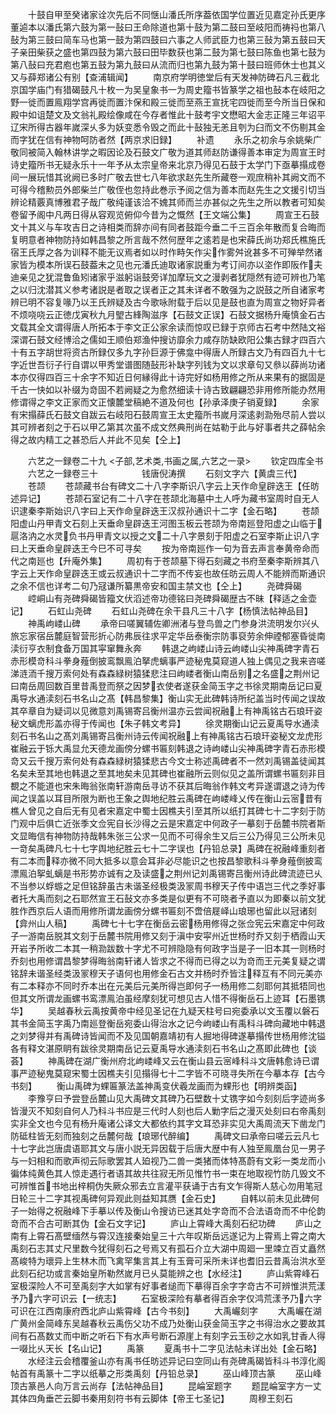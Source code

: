 <!-- { "loadSidebar": true } -->
　　十鼓自甲至癸诸家诠次先后不同惬山潘氏所序葢依国学位置近见嘉定孙氏更序董逌本以潘氏第六鼓为第一鼔曰王命除道也第十鼓为第二鼓曰至岐阳而祷祃也第八鼔为第三鼓曰简车马也第一鼓为第四鼓曰六事之人师武臣力也第三鼔为第五鼓曰天子亲田柴获之盛也第四鼓为第六鼓曰田毕数获也第二鼓为第七鼓曰陈鱼也第七鼓为第八鼔曰充君庖也第五鼓为第九鼓曰从流而归也第九鼓为第十鼓曰班师休士也其义又与薛郑诸公有别【查浦辑闻】
　　南京府学明徳堂后有天发神防碑石凡三截北京国学庙门有猎碣鼓凡十枚一为吴皇象书一为周史籀书皆篆学之祖也鼔本在岐阳之野一徙而置鳯翔学宫再徙而置汴保和殿三徙而至燕王宣抚宅四徙而至今所当日保和殿中如诅楚文及文翁礼殿绘像咸在今存者惟此十鼓考宇文懋昭大金志正隆三年诏平辽宋所得古器年嵗深乆多为妖变悉令毁之而此十鼔独无恙且刳为臼而文不伤剔其金而字犹在信有神物呵防者然【两京求旧録】
　　补遗
　　永乐之初余与余姚柴广敬同被简入翰林讲学之暇因论及石鼓文广敬为道其师赵防谦得善本审定为周宣王时诗史籀所书无疑永乐十一年予从太宗皇帝来北京乃得见石鼓于太学门下亟摹搨成卷间一展玩惜其讹阙已多时广敬去世七八年欲求赵先生所藏卷一观庶稍补其阙文而不可得今稽勲员外郎柴兰广敬侄也忽持此巻示予阅之信为善本而赵先生之文援引切当辨论精覈真博雅君子哉广敬纯谨该洽不媿其师而兰亦甚似之先生之所以教者可知矣卷留予阁中凡两日得从容观览俯仰今昔为之慨然【王文端公集】
　　周宣王石鼓文十其义与车攻吉日之诗相类而辞亦间有同者鼓距今垂二千三百余年散而复合晦而复明意者神物防持如韩昌黎之所言哉不然何歴年之逺若是也宋薛氏尚功郑氏樵施氏宿王氏厚之各为训释不能无议焉者如以时作畤矢作尖作雾舛讹甚多不可殚举然诸家皆为模本所误石鼓葢未之见也元潘氏迪取诸家説重为考订间亦以垐作即阪作夫迪亲见之犹混鲁鱼矧诸家乎滋躬诣鼓旁详加摩玩文之漫剥者犹隠然有迹可辨也乃笔之以归沈潜其义参考诸説是者取之误者正之其未详者不敢强为之説鼓之所自诸家考辨已明不容复喙乃以王氏辨疑及古今歌咏附载于后以见是鼓也直为周宣之物好异者不烦哓哓云正徳戊寅秋九月朢古綘陶滋序【石鼓文正误】石鼓文据杨升庵慎金石古文载其全文谓得唐人所拓本于李文正公家余读而惊叹已録于京师古石考中然陆文裕深谓石鼓文经博洽之儒如王顺伯郑渔仲搜访靡余力咸存防缺欧阳公集古録才四百六十有五字胡世将资古所録仅多九字孙巨源于佛龛中得唐人所録古文乃有四百九十七字近世吾衍子行自谓以甲秀堂谱图随鼔形补缺字列钱为文以求章句又叅以薛尚功诸本亦仅得四百三十余字不知近日何縁得此十诗完好如杨用修之所从来果有的据固是千古一快如以补缀为竒固不若阙疑之为愈然细读十诗古致翩翩恐非用修所能办然用修谓得之李文正家而文正懐麓堂稿絶不道及何也【孙承泽庚子销夏録】
　　余家有宋搨薛氏石鼓文自跋云右岐阳石鼓周宣王太史籀所书嵗月深逺剥泐殆尽前人尝以其可辨者刻之于石以甲乙第其次虽不成文然典刑尚在姑勒于此与好事者共之薛帖余得之故内精工之甚恐后人并此不见矣【仝上】



　　六艺之一録卷二十九
<子部,艺术类,书画之属,六艺之一录>
　　钦定四库全书
　　六艺之一録卷三十　　　　　钱唐倪涛撰
　　石刻文字六【黄虞三代】
　　苍颉
　　苍颉藏书台有碑文二十八字李斯识八字云上天作命皇辟迭王【任昉述异记】
　　苍颉石室记有二十八字在苍颉北海墓中土人呼为藏书室周时自无人识逮秦李斯始识八字曰上天作命皇辟迭王汉叔孙通识十二字【金石略】
　　苍颉阳虚山丹甲青文石刻上天垂命皇辟迭王河图玉板云苍颉为帝南廵登阳虚之山临于扈洛汭之水灵负书丹甲青文以授之文二十八字景刻于阳虚之石室李斯止识八字曰上天垂命皇辟迭王今巳不可寻矣
　　按为帝南廵作一句为音去声言奉黄帝命而代之南廵也【升庵外集】
　　周初有于苍颉墓下得石刻藏之书府至秦李斯辨其八字云上天作命皇辟迭王或云叔通识十二字而不传妄也故任昉云周人不能辨而斯通识之余不信也详考二句乃冦谦所纂黒帝安和国主禁文也【仝上】
　　尧碑舜碣
　　崆峒山有尧碑舜碣皆籀文伏滔述帝功德铭曰尧碑舜碣歴古不昧【释适之金壶记】
　　石虹山尧碑
　　石虹山尧碑在余干县凡三十八字【杨慎法帖神品目】
　　神禹岣嵝山碑
　　承帝曰嗟翼辅佐卿洲渚与登鸟兽之门参身洪流明发尔兴乆旅忘家宿岳麓庭智营形折心防弗辰往求平定华岳泰衡宗防事裒劳余伸禋郁塞昏徙南渎衍亨衣制食备万国其寜窜舞永奔
　　韩退之岣嵝山诗云岣嵝山尖神禹碑字青石赤形模竒科斗拳身薤倒披鸾飘鳯泊拏虎螭事严迹秘鬼莫窥道人独上偶见之我来咨嗟涕涟洏千搜万索何处有森森緑树猿猱悲注曰岣嵝者衡山南岳别之名盛之荆州记曰南岳周回数百里昔禹登而祭之因梦衣使者遂获金简玉字之书徐灵期南岳记曰夏禹导水通渎刻石书名山之髙【韩昌黎集】衡山实无此碑韩诗所纪盖当时传闻之误故其卒章自为疑词以见微意刘禹锡寄吕衡州温亦云尝闻祝融上有神禹铭古石琅玕姿秘文螭虎形盖亦得于传闻也【朱子韩文考异】
　　徐灵期衡山记云夏禹导水通渎刻石书名山之髙刘禹锡寄吕衡州诗云传闻祝融上有神禹铭古石琅玕姿秘文龙虎形崔融云于铄大禹显允天德龙画傍分螺书匾刻韩退之诗岣嵝山尖神禹碑字青石赤形模竒又云千搜万索何处有森森緑树猿猱悲古今文士称述禹碑者不一然刘禹锡盖徒闻其名矣未至其地也韩退之至其地矣未见其碑也崔融所云则似见之盖所谓螺书匾刻非目覩之不能道也宋朱晦翁张南轩游南岳寻访不获其后晦翁作韩文考异遂谓退之诗为传闻之误盖以耳目所限为断也王象之舆地纪胜云禹碑在岣嵝峰乂传在衡山云宻昔有樵人曾见之自后无有见者宋嘉定中蜀士因樵夫引至其所以纸打其碑七十二字刻于防门观中后俱亡近张季文佥宪自长沙得之云是宋嘉定中何政子一摹刻于岳麓书院者斯文显晦信有神物防持哉韩朱张三公求一见而不可得余生又后三公乃得见三公所未见一竒矣禹碑凡七十七字舆地纪胜云七十二字误也【丹铅总录】禹碑在祝融峰重刻者有二本而释亦微不同大抵多以意会耳非必尽能识之也按昌黎歌科斗拳身薤倒披鸾漂鳯泊挐虬螭是书形势亦诚有之及读盛之荆州记刘禹锡寄吕衡州诗此碑流迹已乆不当参以蜉蝣之足但铭辞虽古未谐圣经极类汲冡周书穆天子传中语岂三代之季好事者托大禹而刻之石耶然宣王石鼔文亦多类是似更有不可晓者予直以为即秦以前文犹胜作西京后人语而用修所谓龙画傍分螺书匾刻不啻倍屣峄山琅琊也留此以冠诸刻【弇州山人稿】
　　禹碑七十七字在衡岳云密杨用修得之张佥宪云宋嘉定中何政子一游南岳脱其文刻于岳麓书院用修又刻于滇中安寜州近世杨时乔又刻于栖霞山天开岩予所收二本其一稍泐跋数十字尤不可辨隐隐有何政字当是子一旧本其一则杨时乔刻也用修谓昌黎梦得晦翁南轩诸人皆求之不得而已得之以为竒而王元美复疑之谓铭辞未谐圣经类汲冡穆天子语何也用修金石古文并杨时乔皆注释互有不同元美亦有二本释亦不同时乔本出在元美后元美所得岂即何子一杨用修二刻耶何其抵牾同也但其文所谓龙画螺书鸾漂鳯泊虽经摩刻犹可想见古人惜不得衡岳石上迹耳【石墨镌华】
　　吴越春秋云禹按黄帝中经见圣记在九疑天柱号曰宛委承以文玉覆以磐石其书金简玉字禹乃南廵登衡岳宛委山得治水之记今岣嵝山有禹科斗碑向藏地中韩退之刘梦得并有禹碑诗皆闻而不及见国朝嘉靖初有人掘地得碑遂摹搨传世杨用修沈镒各有释文湛原眀有跋徐灵期南岳记云夏禹导水通渎刻石书名山之髙即此碑也【谈荟】
　　神禹碑在湖广衡州府北岣嵝峰又云在衡山县云宻峰科斗文唐韩愈诗已谓事严迹秘鬼莫窥宋蜀士因樵夫引见搨得七十二字皆不可晓寻失所在今摹本存【古今书刻】
　　衡山禹碑为蜾匾篆法盖神禹变伏羲龙画而为蜾形也【明辨类函】
　　李豫亨曰予尝登岳麓山见大禹碑文其碑乃石壁数十丈镌字如今刻刻后字迹尚多皆漫灭不知刻自何人乃科斗书应是三代时人刻也后人勦字后之漫灭处刻曰右帝禹刻实非全文也今见有杨升庵诸公译文大都依约其字文耳恐非实见大禹周流天下凿龙门防砥柱皆无刻而独刻之岳麓何哉【琅琊代醉编】
　　禹碑文曰承帝曰嗟云云凡七十七字此岂唐虞语耶其文与唐小説无异因载于后唐大歴中有人独至鳯凰台见一男子与一妇相和而歌声彻云际歌罢其人廹视乃二兽一类猪而体特髙蔚有文彩一类龙而小徧体纯黄色其人惊走遇行者语其故共往寂无所见惟竹书一束在地取视竹防几毁文不可辨惟首书地出梓桐伪失厥众邪去立言灌平获诵于古有文乍得斯人慈心勿用笔冠日轮三十二字其视禹碑何异观此则益知其赝【金石史】
　　自韩以前未见此碑何子一始得之祝融峰下手摹以传及衡山令搜访已迷其处字竒而不合法语竒而不中伦韵竒而不合古可断其伪【金石文字记】
　　庐山上霄峰大禹刻石纪功碑
　　庐山之南有上霄石髙壁缅然与霄汉连接秦始皇三十六年叹斯岳远遂记为上霄焉上霄之南大禹刻石志其丈尺里数今犹得刻石之号焉又有孤石介立大湖中周廻一里竦立百丈矗然髙峻特为瓌异上生林木而飞禽罕集言其上有玉膏可采所未详也耆旧云昔禹治洪水至此刻石纪功或言秦始皇所勒然嵗月已乆莫能辨之也【水经注】
　　庐山紫霄峰石室极深险人不可至禹刻字大如掌有好事者缒而下摹得百余字字竒古不可辨惟洪荒漾予乃六字可识云【一统志】
　　石室极深险有摹者得百余字仅鸿荒漾予乃六字可识在江西南康府西北庐山紫霄峰【古今书刻】
　　大禹巗刻字
　　大禹巗在湖广黄州金简峰东吴越春秋云禹伤父功不成乃处衡山获金简玉字之书得治水之要故其间有石髙数丈而中断之听石下有水声号断石源崖上有刻字云玉砂之水如乳甘香人得一啜比乆天长【名山记】
　　禹篆
　　夏禹书十二字见法帖未详出处【金石略】
　　水经注云会稽覆釜山亦有禹书任昉述异记曰空同山有尧碑禹碣皆科斗书淳化阁帖首有禹篆十二字以纸摹之形类禹刻【丹铅总录】
　　巫山峰顶古篆
　　巫山峰顶古篆邑人向万言云尚存【法帖神品目】
　　昆崘室题字
　　题昆崘室字方一丈其体四角垂芒云脚书秦用刻符书有云脚体【帝王七圣记】
　　周穆王刻石
